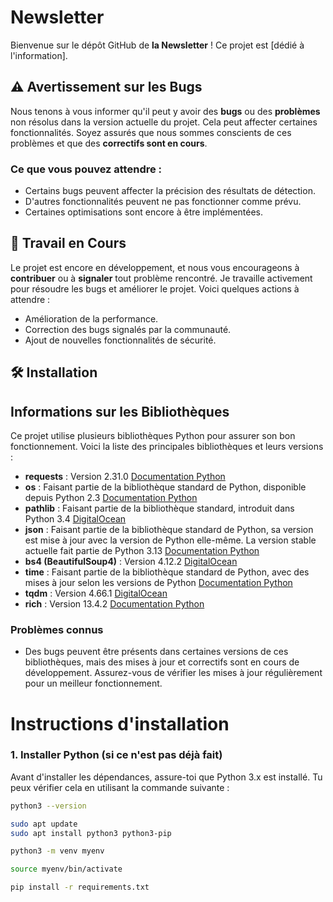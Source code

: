 # Newsletter

Bienvenue sur le dépôt GitHub de **la Newsletter** ! Ce projet est [dédié à l'information].

## ⚠️ Avertissement sur les Bugs

Nous tenons à vous informer qu'il peut y avoir des **bugs** ou des **problèmes** non résolus dans la version actuelle du projet. Cela peut affecter certaines fonctionnalités. Soyez assurés que nous sommes conscients de ces problèmes et que des **correctifs sont en cours**.

### Ce que vous pouvez attendre :
- Certains bugs peuvent affecter la précision des résultats de détection.
- D'autres fonctionnalités peuvent ne pas fonctionner comme prévu.
- Certaines optimisations sont encore à être implémentées.

## 🚧 Travail en Cours

Le projet est encore en développement, et nous vous encourageons à **contribuer** ou à **signaler** tout problème rencontré. Je travaille activement pour résoudre les bugs et améliorer le projet. Voici quelques actions à attendre :
- Amélioration de la performance.
- Correction des bugs signalés par la communauté.
- Ajout de nouvelles fonctionnalités de sécurité.

## 🛠️ Installation

## Informations sur les Bibliothèques

Ce projet utilise plusieurs bibliothèques Python pour assurer son bon fonctionnement. Voici la liste des principales bibliothèques et leurs versions :


- **requests** : Version 2.31.0 [Documentation Python](https://requests.readthedocs.io/en/latest/)
- **os** : Faisant partie de la bibliothèque standard de Python, disponible depuis Python 2.3 [Documentation Python](https://docs.python.org/3/library/os.html)
- **pathlib** : Faisant partie de la bibliothèque standard, introduit dans Python 3.4 [DigitalOcean](https://www.digitalocean.com/community/tutorials/python-pathlib)
- **json** : Faisant partie de la bibliothèque standard de Python, sa version est mise à jour avec la version de Python elle-même. La version stable actuelle fait partie de Python 3.13 [Documentation Python](https://docs.python.org/3/library/json.html)
- **bs4 (BeautifulSoup4)** : Version 4.12.2 [DigitalOcean](https://www.digitalocean.com/community/tutorials)
- **time** : Faisant partie de la bibliothèque standard de Python, avec des mises à jour selon les versions de Python [Documentation Python](https://docs.python.org/3/library/time.html)
- **tqdm** : Version 4.66.1 [DigitalOcean](https://www.digitalocean.com/community/tutorials)
- **rich** : Version 13.4.2 [Documentation Python](https://rich.readthedocs.io/en/latest/)


### Problèmes connus
- Des bugs peuvent être présents dans certaines versions de ces bibliothèques, mais des mises à jour et correctifs sont en cours de développement. Assurez-vous de vérifier les mises à jour régulièrement pour un meilleur fonctionnement.


# Instructions d'installation

### 1. Installer Python (si ce n'est pas déjà fait)

Avant d'installer les dépendances, assure-toi que Python 3.x est installé. Tu peux vérifier cela en utilisant la commande suivante :

```bash
python3 --version

sudo apt update
sudo apt install python3 python3-pip

python3 -m venv myenv

source myenv/bin/activate

pip install -r requirements.txt



